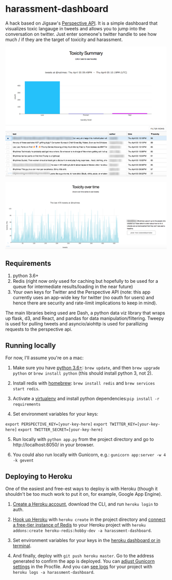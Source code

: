 
# harassment-dashboard

A hack based on Jigsaw's [Perspective API](https://www.perspectiveapi.com).  It is a simple dashboard that visualizes toxic langauge in tweets and allows you to jump into the conversation on twitter.  Just enter someone's twitter handle to see how much / if they are the target of toxicity and harassment.

![Alt text](/images/toxicity-summary-image-obfuscated.png?raw=true "Toxicity Summary")


![Alt text](/images/toxicity-over-time-image-obfuscated.png?raw=true "Toxicity over time")

## Requirements

1. python 3.6+
2. Redis (right now only used for caching but hopefully to be used for a queue for intermediate results/loading in the near future)
3. Your own keys for Twitter and the Perspective API (note: this app currently uses an app-wide key for twitter (no oauth for users) and hence there are security and rate-limit implications to keep in mind).

The main libraries being used are Dash, a python data viz library that wraps up flask, d3, and React, and pandas for data manipulation/filtering.  Tweepy is used for pulling tweets and asyncio/aiohttp is used for parallizing requests to the perspective api.

## Running locally

For now, I'll assume you're on a mac:

1. Make sure you have [python 3.6+](http://docs.python-guide.org/en/latest/starting/install3/osx/): `brew update`, and then `brew upgrade python` or `brew install python` (this should install python 3, not 2).

2. Install redis with [homebrew](https://medium.com/@petehouston/install-and-config-redis-on-mac-os-x-via-homebrew-eb8df9a4f298): `brew install redis` and `brew services start redis`.

3. Activate a [virtualenv](https://packaging.python.org/guides/installing-using-pip-and-virtualenv/) and install python dependencies:`pip install -r requirements`

4. Set environment variables for your keys: 

`export PERSPECTIVE_KEY=[your-key-here]`
`export TWITTER_KEY=[your-key-here]`
`export TWITTER_SECRET=[your-key-here]`

5. Run locally with `python app.py` from the project directory and go to http://localhost:8050/ in your browser.

6. You could also run locally with Gunicorn, e.g.: `gunicorn app:server -w 4 -k gevent`

## Deploying to Heroku

One of the easiest and free-est ways to deploy is with Heroku (though it shouldn't be too much work to put it on, for example, Google App Engine).

1. [Create a Heroku account](https://devcenter.heroku.com/articles/getting-started-with-python#set-up), download the CLI, and run `heroku login` to auth.

2. [Hook up Heroku](https://devcenter.heroku.com/articles/getting-started-with-python#deploy-the-app) with `heroku create` in the project directory and [connect a free-tier instance of Redis](https://devcenter.heroku.com/articles/heroku-redis) to your Heroku project with `heroku addons:create heroku-redis:hobby-dev -a harassment-dashboard`.

3. Set environment variables for your keys in the [heroku dashboard or in terminal](https://medium.com/taqtilebr/managing-herokus-app-environment-variables-d13fd99610b).

4. And finally, deploy with `git push heroku master`.  Go to the address generated to confirm the app is deployed.  You can [adjust Gunicorn settings](https://devcenter.heroku.com/articles/python-gunicorn) in the Procfile. And you can [see logs](https://devcenter.heroku.com/articles/logging) for your project with `heroku logs -a harassment-dashboard`.
